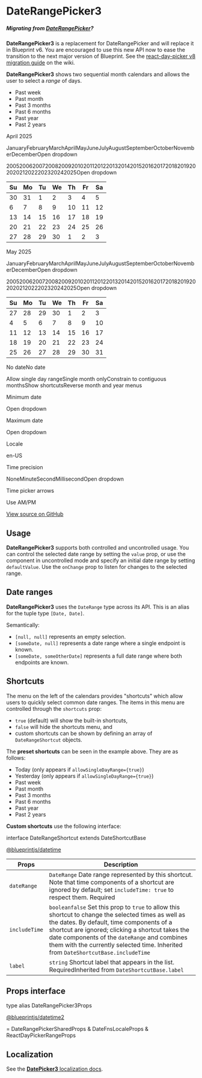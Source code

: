 # DateRangePicker3

##### Migrating from [DateRangePicker](#datetime/daterangepicker)?

**DateRangePicker3** is a replacement for DateRangePicker and will replace it in Blueprint v6.
You are encouraged to use this new API now to ease the transition to the next major version of Blueprint.
See the [react-day-picker v8 migration guide](https://github.com/palantir/blueprint/wiki/react-day-picker-8-migration)
on the wiki.

**DateRangePicker3** shows two sequential month calendars and allows the user to select a *range* of days.

* Past week
* Past month
* Past 3 months
* Past 6 months
* Past year
* Past 2 years

April 2025

JanuaryFebruaryMarchAprilMayJuneJulyAugustSeptemberOctoberNovemberDecemberOpen dropdown

200520062007200820092010201120122013201420152016201720182019202020212022202320242025Open dropdown

| Su | Mo | Tu | We | Th | Fr | Sa |
| --- | --- | --- | --- | --- | --- | --- |
| 30 | 31 | 1 | 2 | 3 | 4 | 5 |
| 6 | 7 | 8 | 9 | 10 | 11 | 12 |
| 13 | 14 | 15 | 16 | 17 | 18 | 19 |
| 20 | 21 | 22 | 23 | 24 | 25 | 26 |
| 27 | 28 | 29 | 30 | 1 | 2 | 3 |

May 2025

JanuaryFebruaryMarchAprilMayJuneJulyAugustSeptemberOctoberNovemberDecemberOpen dropdown

200520062007200820092010201120122013201420152016201720182019202020212022202320242025Open dropdown

| Su | Mo | Tu | We | Th | Fr | Sa |
| --- | --- | --- | --- | --- | --- | --- |
| 27 | 28 | 29 | 30 | 1 | 2 | 3 |
| 4 | 5 | 6 | 7 | 8 | 9 | 10 |
| 11 | 12 | 13 | 14 | 15 | 16 | 17 |
| 18 | 19 | 20 | 21 | 22 | 23 | 24 |
| 25 | 26 | 27 | 28 | 29 | 30 | 31 |

No dateNo date

Allow single day rangeSingle month onlyConstrain to contiguous monthsShow shortcutsReverse month and year menus

Minimum date 

Open dropdown

Maximum date 

Open dropdown

Locale 

en-US

Time precision

NoneMinuteSecondMillisecondOpen dropdown

Time picker arrows

Use AM/PM

[View source on GitHub](https://github.com/palantir/blueprint/blob/develop/packages/docs-app/src/examples/datetime2-examples/dateRangePicker3Example.tsx)

## Usage

**DateRangePicker3** supports both controlled and uncontrolled usage. You can control the selected date range by setting
the `value` prop, or use the component in uncontrolled mode and specify an initial date range by setting `defaultValue`.
Use the `onChange` prop to listen for changes to the selected range.

## Date ranges

**DateRangePicker3** uses the `DateRange` type across its API. This is an alias for the tuple type `[Date, Date]`.

Semantically:

* `[null, null]` represents an empty selection.
* `[someDate, null]` represents a date range where a single endpoint is known.
* `[someDate, someOtherDate]` represents a full date range where both endpoints are known.

## Shortcuts

The menu on the left of the calendars provides "shortcuts" which allow users to quickly select common date ranges. The
items in this menu are controlled through the `shortcuts` prop:

* `true` (default) will show the built-in shortcuts,
* `false` will hide the shortcuts menu, and
* custom shortcuts can be shown by defining an array of `DateRangeShortcut` objects.

The **preset shortcuts** can be seen in the example above. They are as follows:

* Today (only appears if `allowSingleDayRange={true}`)
* Yesterday (only appears if `allowSingleDayRange={true}`)
* Past week
* Past month
* Past 3 months
* Past 6 months
* Past year
* Past 2 years

**Custom shortcuts** use the following interface:

interface DateRangeShortcut extends DateShortcutBase

[@blueprintjs/datetime](https://github.com/palantir/blueprint/blob/d356c8eea/packages/datetime/src/components/shortcuts/shortcuts.tsx#L39)

| Props | Description |
| --- | --- |
| `dateRange` | `DateRange` Date range represented by this shortcut. Note that time components of a shortcut are ignored by default; set `includeTime: true` to respect them.  Required |
| `includeTime` | `booleanfalse` Set this prop to `true` to allow this shortcut to change the selected times as well as the dates. By default, time components of a shortcut are ignored; clicking a shortcut takes the date components of the `dateRange` and combines them with the currently selected time.  Inherited from `DateShortcutBase.includeTime` |
| `label` | `string` Shortcut label that appears in the list.  RequiredInherited from `DateShortcutBase.label` |

## Props interface

type alias DateRangePicker3Props

[@blueprintjs/datetime2](https://github.com/palantir/blueprint/blob/d356c8eea/packages/datetime2/src/components/date-range-picker3/dateRangePicker3Props.ts#L25)

= DateRangePickerSharedProps & DateFnsLocaleProps & ReactDayPickerRangeProps

## Localization

See the [**DatePicker3** localization docs](#datetime2/date-picker3.localization).